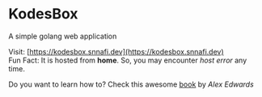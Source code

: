 # KodesBox

A simple golang web application

Visit: [https://kodesbox.snnafi.dev](https://kodesbox.snnafi.dev)
</br>Fun Fact: It is hosted from __home__. So, you may encounter _host error_ any time.

Do you want to learn how to? Check this awesome [book](https://lets-go.alexedwards.net/) by _Alex Edwards_